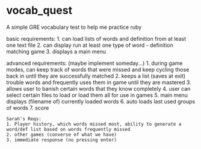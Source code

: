 vocab_quest
===========

A simple GRE vocabulary test to help me practice ruby

basic requirements:
	1. can load lists of words and definition from at least one text file
	2. can display run at least one type of word - definition matching game
	3. displays a main menu

advanced requirements: (maybe implement someday...)
	1. during game modes, can keep track of words that were missed and keep cycling those back in until they are successfully matched
	2. keeps a list (saves at exit) trouble words and frequently uses them in game until they are mastered
	3. allows user to banish certain words that they know completely
	4. user can select certain files to load or load them all for use in games
	5. main menu displays (filename of) currently loaded words
	6. auto loads last used groups of words
	7. score
	
	
	
	Sarah's Reqs:
	1. Player history, which words missed most, ability to generate a word/def list based on words frequently missed
	2. other games (converse of what we have)
	3. immediate response (no pressing enter)
